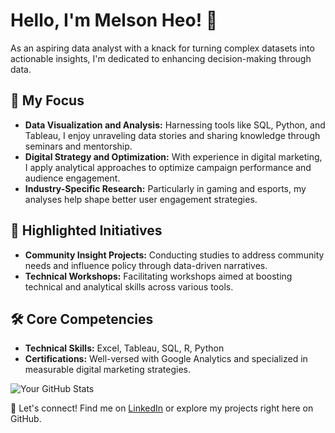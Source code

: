 # Hello, I'm Melson Heo! 👋

As an aspiring data analyst with a knack for turning complex datasets into actionable insights, I'm dedicated to enhancing decision-making through data.

## 🌟 My Focus
- **Data Visualization and Analysis:** Harnessing tools like SQL, Python, and Tableau, I enjoy unraveling data stories and sharing knowledge through seminars and mentorship.
- **Digital Strategy and Optimization:** With experience in digital marketing, I apply analytical approaches to optimize campaign performance and audience engagement.
- **Industry-Specific Research:** Particularly in gaming and esports, my analyses help shape better user engagement strategies.

## 🎯 Highlighted Initiatives
- **Community Insight Projects:** Conducting studies to address community needs and influence policy through data-driven narratives.
- **Technical Workshops:** Facilitating workshops aimed at boosting technical and analytical skills across various tools.

## 🛠 Core Competencies
- **Technical Skills:** Excel, Tableau, SQL, R, Python
- **Certifications:** Well-versed with Google Analytics and specialized in measurable digital marketing strategies.

![Your GitHub Stats](https://github-readme-stats.vercel.app/api?username=yourUsername&show_icons=true)

🔗 Let's connect! Find me on [LinkedIn](linkedin.com/in/melson-heo) or explore my projects right here on GitHub.

